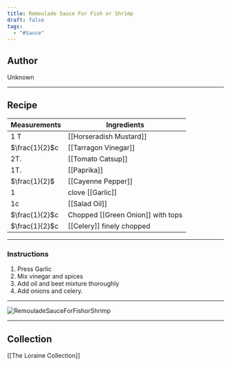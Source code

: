 ```yaml
---
title: Remoulade Sauce For Fish or Shrimp
draft: false
tags:
  - "#Sauce"
---
```

## Author
Unknown
___
## Recipe

| Measurements   | Ingredients                       |
| :------------- | --------------------------------- |
| 1 T            | [[Horseradish Mustard]]           |
| $\frac{1}{2}$c | [[Tarragon Vinegar]]              |
| 2T.            | [[Tomato Catsup]]                 |
| 1T.            | [[Paprika]]                       |
| $\frac{1}{2}$  | [[Cayenne Pepper]]                |
| 1              | clove [[Garlic]]                  |
| 1c             | [[Salad Oil]]                     |
| $\frac{1}{2}$c | Chopped [[Green Onion]] with tops |
| $\frac{1}{2}$c | [[Celery]] finely chopped         |
___
### Instructions
1. Press Garlic
2. Mix vinegar and spices
3. Add oil and beet mixture thoroughly
4. Add onions and celery.
___
![RemouladeSauceForFishorShrimp](/The%20Loraine%20Collection/Sauce/Assets/RemouladeSauceforfishorshrimp.jpg)
___
## Collection
[[The Loraine Collection]]